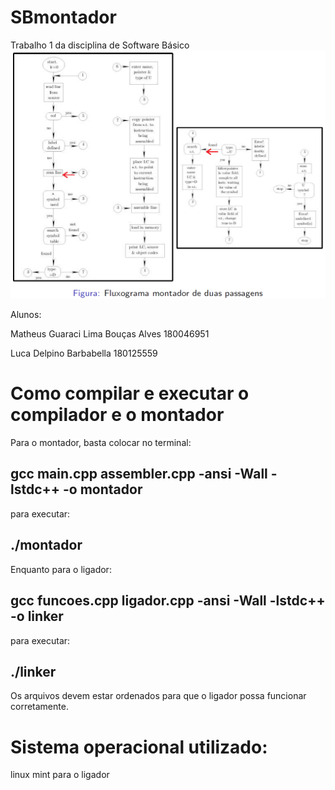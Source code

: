 # SBmontador
Trabalho 1 da disciplina de Software Básico
![Fluxograma do montador](/images/fluxograma.png)

Alunos:

Matheus Guaraci Lima Bouças Alves 180046951

Luca Delpino Barbabella 180125559

# Como compilar e executar o compilador e o montador
Para o montador, basta colocar no terminal:

## gcc main.cpp assembler.cpp -ansi -Wall -lstdc++ -o montador

para executar:

## ./montador <arquivo>

Enquanto para o ligador:

## gcc funcoes.cpp ligador.cpp -ansi -Wall -lstdc++ -o linker

para executar:

## ./linker <arquivo> <arquivo> <arquivo> <arquivo>
 
Os arquivos devem estar ordenados para que o ligador possa funcionar corretamente.
 
# Sistema operacional utilizado:
linux mint para o ligador
